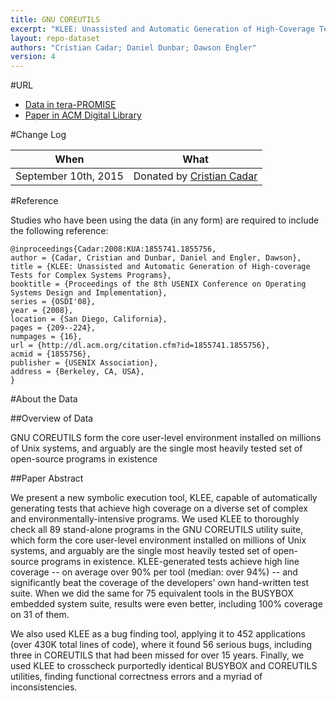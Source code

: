 ```yaml
---
title: GNU COREUTILS
excerpt: "KLEE: Unassisted and Automatic Generation of High-Coverage Tests for Complex Systems Programs"
layout: repo-dataset
authors: "Cristian Cadar; Daniel Dunbar; Dawson Engler"
version: 4
---
```


#URL

* [Data in tera-PROMISE](https://terapromise.csc.ncsu.edu:8443/!/#repo/view/head/software-maintenance/gnu)
* [Paper in ACM Digital Library](http://dl.acm.org/citation.cfm?id=1855741.1855756)

#Change Log

When | What
---- | ----
September 10th, 2015 | Donated by [Cristian Cadar](mailto:c.cadar@imperial.ac.uk)

#Reference

Studies who have been using the data (in any form) are required to include the following reference:

```
@inproceedings{Cadar:2008:KUA:1855741.1855756,
author = {Cadar, Cristian and Dunbar, Daniel and Engler, Dawson},
title = {KLEE: Unassisted and Automatic Generation of High-coverage Tests for Complex Systems Programs},
booktitle = {Proceedings of the 8th USENIX Conference on Operating Systems Design and Implementation},
series = {OSDI'08},
year = {2008},
location = {San Diego, California},
pages = {209--224},
numpages = {16},
url = {http://dl.acm.org/citation.cfm?id=1855741.1855756},
acmid = {1855756},
publisher = {USENIX Association},
address = {Berkeley, CA, USA},
}
```

#About the Data

##Overview of Data

GNU COREUTILS form the core
user-level environment installed on millions of Unix systems,
and arguably are the single most heavily tested set
of open-source programs in existence

##Paper Abstract

We present a new symbolic execution tool, KLEE, capable of automatically generating tests that achieve high coverage on a diverse set of complex and environmentally-intensive programs. We used KLEE to thoroughly check all 89 stand-alone programs in the GNU COREUTILS utility suite, which form the core user-level environment installed on millions of Unix systems, and arguably are the single most heavily tested set of open-source programs in existence. KLEE-generated tests achieve high line coverage -- on average over 90% per tool (median: over 94%) -- and significantly beat the coverage of the developers' own hand-written test suite. When we did the same for 75 equivalent tools in the BUSYBOX embedded system suite, results were even better, including 100% coverage on 31 of them.

We also used KLEE as a bug finding tool, applying it to 452 applications (over 430K total lines of code), where it found 56 serious bugs, including three in COREUTILS that had been missed for over 15 years. Finally, we used KLEE to crosscheck purportedly identical BUSYBOX and COREUTILS utilities, finding functional correctness errors and a myriad of inconsistencies.
